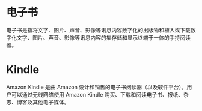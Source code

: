 # 电子书
电子书是指将文字、图片、声音、影像等讯息内容数字化的出版物和植入或下载数字化文字、图片、声音、影像等讯息内容的集存储和显示终端于一体的手持阅读器。

# Kindle
Amazon Kindle 是由 Amazon 设计和销售的电子书阅读器（以及软件平台）。用户可以通过无线网络使用 Amazon Kindle 购买、下载和阅读电子书、报纸、杂志、博客及其他电子媒体。